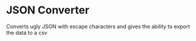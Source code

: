 # JSON Converter
Converts ugly JSON with escape characters and gives the ability to export the data to a csv
